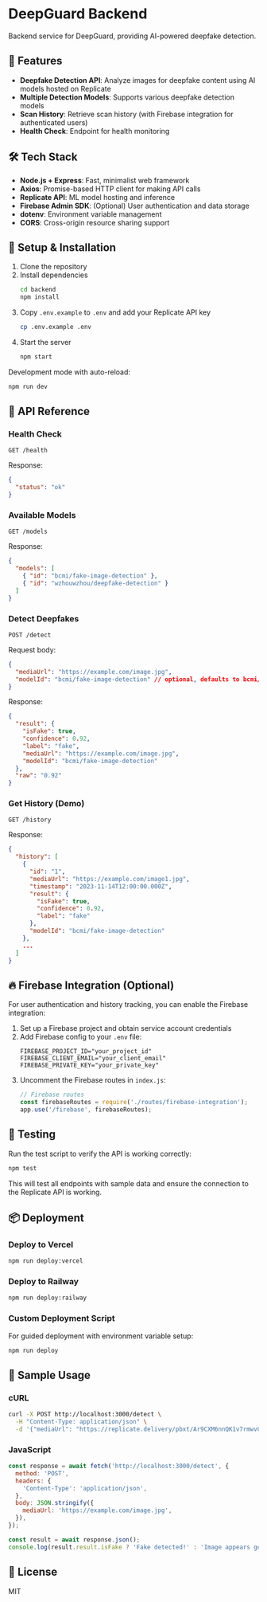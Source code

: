 # DeepGuard Backend

Backend service for DeepGuard, providing AI-powered deepfake detection.

## 🎯 Features

- **Deepfake Detection API**: Analyze images for deepfake content using AI models hosted on Replicate
- **Multiple Detection Models**: Supports various deepfake detection models
- **Scan History**: Retrieve scan history (with Firebase integration for authenticated users)
- **Health Check**: Endpoint for health monitoring

## 🛠️ Tech Stack

- **Node.js + Express**: Fast, minimalist web framework
- **Axios**: Promise-based HTTP client for making API calls
- **Replicate API**: ML model hosting and inference
- **Firebase Admin SDK**: (Optional) User authentication and data storage
- **dotenv**: Environment variable management
- **CORS**: Cross-origin resource sharing support

## 🔧 Setup & Installation

1. Clone the repository
2. Install dependencies
   ```bash
   cd backend
   npm install
   ```
3. Copy `.env.example` to `.env` and add your Replicate API key
   ```bash
   cp .env.example .env
   ```
4. Start the server
   ```bash
   npm start
   ```
   
Development mode with auto-reload:
```bash
npm run dev
```

## 🚀 API Reference

### Health Check

```
GET /health
```

Response:
```json
{
  "status": "ok"
}
```

### Available Models

```
GET /models
```

Response:
```json
{
  "models": [
    { "id": "bcmi/fake-image-detection" },
    { "id": "wzhouwzhou/deepfake-detection" }
  ]
}
```

### Detect Deepfakes

```
POST /detect
```

Request body:
```json
{
  "mediaUrl": "https://example.com/image.jpg",
  "modelId": "bcmi/fake-image-detection" // optional, defaults to bcmi/fake-image-detection
}
```

Response:
```json
{
  "result": {
    "isFake": true,
    "confidence": 0.92,
    "label": "fake",
    "mediaUrl": "https://example.com/image.jpg",
    "modelId": "bcmi/fake-image-detection"
  },
  "raw": "0.92"
}
```

### Get History (Demo)

```
GET /history
```

Response:
```json
{
  "history": [
    {
      "id": "1",
      "mediaUrl": "https://example.com/image1.jpg",
      "timestamp": "2023-11-14T12:00:00.000Z",
      "result": {
        "isFake": true,
        "confidence": 0.92,
        "label": "fake"
      },
      "modelId": "bcmi/fake-image-detection"
    },
    ...
  ]
}
```

## 🔥 Firebase Integration (Optional)

For user authentication and history tracking, you can enable the Firebase integration:

1. Set up a Firebase project and obtain service account credentials
2. Add Firebase config to your `.env` file:
   ```
   FIREBASE_PROJECT_ID="your_project_id"
   FIREBASE_CLIENT_EMAIL="your_client_email"
   FIREBASE_PRIVATE_KEY="your_private_key"
   ```
3. Uncomment the Firebase routes in `index.js`:
   ```javascript
   // Firebase routes
   const firebaseRoutes = require('./routes/firebase-integration');
   app.use('/firebase', firebaseRoutes);
   ```

## 🧪 Testing

Run the test script to verify the API is working correctly:

```bash
npm test
```

This will test all endpoints with sample data and ensure the connection to the Replicate API is working.

## 📦 Deployment

### Deploy to Vercel

```bash
npm run deploy:vercel
```

### Deploy to Railway

```bash
npm run deploy:railway
```

### Custom Deployment Script

For guided deployment with environment variable setup:

```bash
npm run deploy
```

## 📝 Sample Usage

### cURL

```bash
curl -X POST http://localhost:3000/detect \
  -H "Content-Type: application/json" \
  -d '{"mediaUrl": "https://replicate.delivery/pbxt/Ar9CXM6nnQK1v7rmwvCvAXwXrM2zHyZKKbGfuJvWnpv874cE/pexels-sora-shimazaki-5668484.jpg"}'
```

### JavaScript

```javascript
const response = await fetch('http://localhost:3000/detect', {
  method: 'POST',
  headers: {
    'Content-Type': 'application/json',
  },
  body: JSON.stringify({
    mediaUrl: 'https://example.com/image.jpg',
  }),
});

const result = await response.json();
console.log(result.result.isFake ? 'Fake detected!' : 'Image appears genuine');
```

## 📄 License

MIT 